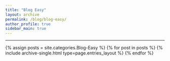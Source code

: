 ```yaml
---
title: "Blog Easy"
layout: archive
permalink: /blog/blog-easy/
author_profile: true
sidebar_main: true
---
```


<!-- 공백이 포함되어 있는 카테고리 이름의 경우 site.categories.['a b c'] 이런식으로! -->

***

{% assign posts = site.categories.Blog-Easy %}
{% for post in posts %} {% include archive-single.html type=page.entries_layout %} {% endfor %}